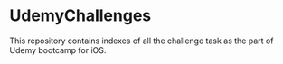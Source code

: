 # UdemyChallenges
This repository contains indexes of all the challenge task as the part of Udemy bootcamp for iOS.
